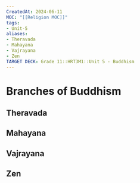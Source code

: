 ```yaml
---
CreatedAt: 2024-06-11
MOC: "[[Religion MOC]]"
tags:
- Unit-5
aliases:
- Theravada
- Mahayana
- Vajrayana
- Zen
TARGET DECK: Grade 11::HRT3M1::Unit 5 - Buddhism
---
```


# Branches of Buddhism

## Theravada

## Mahayana
<!--ID: 1718200311903-->


## Vajrayana

## Zen
<!--ID: 1718200311905-->
